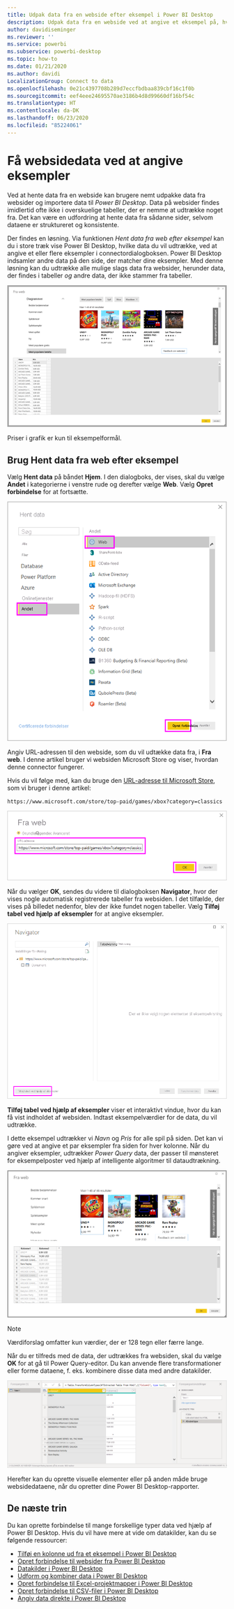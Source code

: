 ```yaml
---
title: Udpak data fra en webside efter eksempel i Power BI Desktop
description: Udpak data fra en webside ved at angive et eksempel på, hvad du ønsker at hente
author: davidiseminger
ms.reviewer: ''
ms.service: powerbi
ms.subservice: powerbi-desktop
ms.topic: how-to
ms.date: 01/21/2020
ms.author: davidi
LocalizationGroup: Connect to data
ms.openlocfilehash: 0e21c4397708b289d7eccfbdbaa839cbf16c1f0b
ms.sourcegitcommit: eef4eee24695570ae3186b4d8d99660df16bf54c
ms.translationtype: HT
ms.contentlocale: da-DK
ms.lasthandoff: 06/23/2020
ms.locfileid: "85224061"
---
```

# <a name="get-webpage-data-by-providing-examples"></a>Få websidedata ved at angive eksempler

Ved at hente data fra en webside kan brugere nemt udpakke data fra websider og importere data til *Power BI Desktop*. Data på websider findes imidlertid ofte ikke i overskuelige tabeller, der er nemme at udtrække noget fra. Det kan være en udfordring at hente data fra sådanne sider, selvom dataene er struktureret og konsistente.

Der findes en løsning. Via funktionen *Hent data fra web efter eksempel* kan du i store træk vise Power BI Desktop, hvilke data du vil udtrække, ved at angive et eller flere eksempler i connectordialogboksen. Power BI Desktop indsamler andre data på den side, der matcher dine eksempler. Med denne løsning kan du udtrække alle mulige slags data fra websider, herunder data, der findes i tabeller *og* andre data, der ikke stammer fra tabeller.

![Hent data fra web efter eksempel](media/desktop-connect-to-web-by-example/web-by-example_01.png)

Priser i grafik er kun til eksempelformål.

## <a name="using-get-data-from-web-by-example"></a>Brug Hent data fra web efter eksempel

Vælg **Hent data** på båndet **Hjem**. I den dialogboks, der vises, skal du vælge **Andet** i kategorierne i venstre rude og derefter vælge **Web**. Vælg **Opret forbindelse** for at fortsætte.

![vælge Web i Hent data](media/desktop-connect-to-web-by-example/web-by-example_03.png)

Angiv URL-adressen til den webside, som du vil udtække data fra, i **Fra web**. I denne artikel bruger vi websiden Microsoft Store og viser, hvordan denne connector fungerer.

Hvis du vil følge med, kan du bruge den [URL-adresse til Microsoft Store](https://www.microsoft.com/store/top-paid/games/xbox?category=classics), som vi bruger i denne artikel:

    https://www.microsoft.com/store/top-paid/games/xbox?category=classics

![dialogboksen Web](media/desktop-connect-to-web-by-example/web-by-example_04.png)

Når du vælger **OK**, sendes du videre til dialogboksen **Navigator**, hvor der vises nogle automatisk registrerede tabeller fra websiden. I det tilfælde, der vises på billedet nedenfor, blev der ikke fundet nogen tabeller. Vælg **Tilføj tabel ved hjælp af eksempler** for at angive eksempler.

![Vinduet Navigator](media/desktop-connect-to-web-by-example/web-by-example_05.png)

**Tilføj tabel ved hjælp af eksempler** viser et interaktivt vindue, hvor du kan få vist indholdet af websiden. Indtast eksempelværdier for de data, du vil udtrække.

I dette eksempel udtrækker vi *Navn* og *Pris* for alle spil på siden. Det kan vi gøre ved at angive et par eksempler fra siden for hver kolonne. Når du angiver eksempler, udtrækker *Power Query* data, der passer til mønsteret for eksempelposter ved hjælp af intelligente algoritmer til dataudtrækning.

![data efter eksempel](media/desktop-connect-to-web-by-example/web-by-example_06.png)

> [!NOTE]
> Værdiforslag omfatter kun værdier, der er 128 tegn eller færre lange.

Når du er tilfreds med de data, der udtrækkes fra websiden, skal du vælge **OK** for at gå til Power Query-editor. Du kan anvende flere transformationer eller forme dataene, f. eks. kombinere disse data med andre datakilder.

![data efter eksempel](media/desktop-connect-to-web-by-example/web-by-example_07.png)

Herefter kan du oprette visuelle elementer eller på anden måde bruge websidedataene, når du opretter dine Power BI Desktop-rapporter.

## <a name="next-steps"></a>De næste trin

Du kan oprette forbindelse til mange forskellige typer data ved hjælp af Power BI Desktop. Hvis du vil have mere at vide om datakilder, kan du se følgende ressourcer:

* [Tilføj en kolonne ud fra et eksempel i Power BI Desktop](../create-reports/desktop-add-column-from-example.md)
* [Opret forbindelse til websider fra Power BI Desktop](desktop-connect-to-web.md)
* [Datakilder i Power BI Desktop](desktop-data-sources.md)
* [Udform og kombiner data i Power BI Desktop](desktop-shape-and-combine-data.md)
* [Opret forbindelse til Excel-projektmapper i Power BI Desktop](desktop-connect-excel.md)
* [Opret forbindelse til CSV-filer i Power BI Desktop](desktop-connect-csv.md)
* [Angiv data direkte i Power BI Desktop](desktop-enter-data-directly-into-desktop.md)
